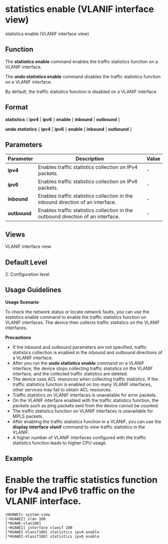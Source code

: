 statistics enable (VLANIF interface view)
=========================================

statistics enable (VLANIF interface view)

Function
--------



The **statistics enable** command enables the traffic statistics function on a VLANIF interface.

The **undo statistics enable** command disables the traffic statistics function on a VLANIF interface.



By default, the traffic statistics function is disabled on a VLANIF interface.


Format
------

**statistics** { **ipv4** | **ipv6** } **enable** [ **inbound** | **outbound** ]

**undo statistics** { **ipv4** | **ipv6** } **enable** [ **inbound** | **outbound** ]


Parameters
----------

| Parameter | Description | Value |
| --- | --- | --- |
| **ipv4** | Enables traffic statistics collection on IPv4 packets. | - |
| **ipv6** | Enables traffic statistics collection on IPv6 packets. | - |
| **inbound** | Enables traffic statistics collection in the inbound direction of an interface. | - |
| **outbound** | Enables traffic statistics collection in the outbound direction of an interface. | - |



Views
-----

VLANIF interface view


Default Level
-------------

2: Configuration level


Usage Guidelines
----------------

**Usage Scenario**

To check the network status or locate network faults, you can use the statistics enable command to enable the traffic statistics function on VLANIF interfaces. The device then collects traffic statistics on the VLANIF interfaces.

**Precautions**

* If the inbound and outbound parameters are not specified, traffic statistics collection is enabled in the inbound and outbound directions of a VLANIF interface.
* After you run the **undo statistics enable** command on a VLANIF interface, the device stops collecting traffic statistics on the VLANIF interface, and the collected traffic statistics are deleted.
* The device uses ACL resources when collecting traffic statistics. If the traffic statistics function is enabled on too many VLANIF interfaces, other services may fail to obtain ACL resources.
* Traffic statistics on VLANIF interfaces is unavailable for error packets.
* On the VLANIF interface enabled with the traffic statistics function, the packets such as ping packets sent from the device cannot be counted.
* The traffic statistics function on VLANIF interfaces is unavailable for MPLS packets.
* After enabling the traffic statistics function in a VLANIF, you can use the **display interface vlanif** command to view traffic statistics in the VLANIF.
* A higher number of VLANIF interfaces configured with the traffic statistics function leads to higher CPU usage.


Example
-------

# Enable the traffic statistics function for IPv4 and IPv6 traffic on the VLANIF interface.
```
<HUAWEI> system-view
[~HUAWEI] vlan 100
[*HUAWE-vlan100]
[~HUAWEI] interface vlanif 100
[*HUAWEI-Vlanif100] statistics ipv4 enable
[*HUAWEI-Vlanif100] statistics ipv6 enable

```